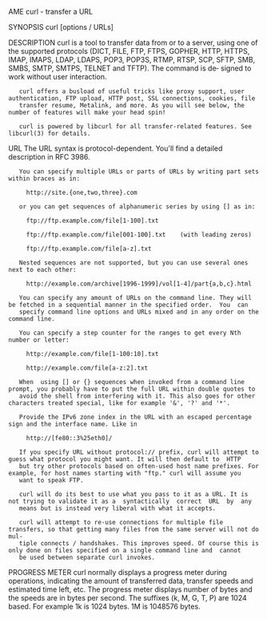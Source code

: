 AME
       curl - transfer a URL

SYNOPSIS
       curl [options / URLs]

DESCRIPTION
       curl  is  a  tool  to  transfer  data from or to a server, using one of the supported protocols (DICT, FILE, FTP, FTPS, GOPHER, HTTP,
       HTTPS, IMAP, IMAPS, LDAP, LDAPS, POP3, POP3S, RTMP, RTSP, SCP, SFTP, SMB, SMBS, SMTP, SMTPS, TELNET and TFTP).  The  command  is  de‐
       signed to work without user interaction.

       curl offers a busload of useful tricks like proxy support, user authentication, FTP upload, HTTP post, SSL connections, cookies, file
       transfer resume, Metalink, and more. As you will see below, the number of features will make your head spin!

       curl is powered by libcurl for all transfer-related features. See libcurl(3) for details.

URL
       The URL syntax is protocol-dependent. You'll find a detailed description in RFC 3986.

       You can specify multiple URLs or parts of URLs by writing part sets within braces as in:

         http://site.{one,two,three}.com

       or you can get sequences of alphanumeric series by using [] as in:

         ftp://ftp.example.com/file[1-100].txt

         ftp://ftp.example.com/file[001-100].txt    (with leading zeros)

         ftp://ftp.example.com/file[a-z].txt

       Nested sequences are not supported, but you can use several ones next to each other:

         http://example.com/archive[1996-1999]/vol[1-4]/part{a,b,c}.html

       You can specify any amount of URLs on the command line. They will be fetched in a sequential manner in the specified order.  You  can
       specify command line options and URLs mixed and in any order on the command line.

       You can specify a step counter for the ranges to get every Nth number or letter:

         http://example.com/file[1-100:10].txt

         http://example.com/file[a-z:2].txt

       When  using [] or {} sequences when invoked from a command line prompt, you probably have to put the full URL within double quotes to
       avoid the shell from interfering with it. This also goes for other characters treated special, like for example '&', '?' and '*'.

       Provide the IPv6 zone index in the URL with an escaped percentage sign and the interface name. Like in

         http://[fe80::3%25eth0]/

       If you specify URL without protocol:// prefix, curl will attempt to guess what protocol you might want. It will then default to  HTTP
       but try other protocols based on often-used host name prefixes. For example, for host names starting with "ftp." curl will assume you
       want to speak FTP.

       curl will do its best to use what you pass to it as a URL. It is not trying to validate it as a  syntactically  correct  URL  by  any
       means but is instead very liberal with what it accepts.

       curl will attempt to re-use connections for multiple file transfers, so that getting many files from the same server will not do mul‐
       tiple connects / handshakes. This improves speed. Of course this is only done on files specified on a single command line and  cannot
       be used between separate curl invokes.

PROGRESS METER
       curl  normally  displays a progress meter during operations, indicating the amount of transferred data, transfer speeds and estimated
       time left, etc. The progress meter displays number of bytes and the speeds are in bytes per second. The suffixes (k, M, G, T, P)  are
       1024 based. For example 1k is 1024 bytes. 1M is 1048576 bytes.

